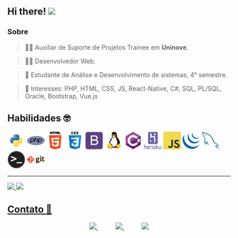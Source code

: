 

## Hi there! <img src="https://raw.githubusercontent.com/iampavangandhi/iampavangandhi/master/gifs/Hi.gif" width="30px"></h2>

### Sobre

> 👨‍💻 Auxiliar de Suporte de Projetos Trainee em **Uninove**.

> 👨‍💻 Desenvolvedor Web.

> 🌱 Estudante de Análise e Desenvolvimento de sistemas, 4° semestre.

> 🖤 Interesses: PHP, HTML, CSS, JS, React-Native, C#, SQL, PL/SQL, Oracle, Bootstrap, Vue.js


## Habilidades :nerd_face:

<code><img widht="30" height="40" src="https://raw.githubusercontent.com/github/explore/80688e429a7d4ef2fca1e82350fe8e3517d3494d/topics/python/python.png"></code>
<code><img widht="30" height="40" src="https://raw.githubusercontent.com/github/explore/80688e429a7d4ef2fca1e82350fe8e3517d3494d/topics/php/php.png"></code>
<code><img widht="30" height="40" src="https://raw.githubusercontent.com/github/explore/80688e429a7d4ef2fca1e82350fe8e3517d3494d/topics/html/html.png"></code>
<code><img widht="30" height="40" src="https://raw.githubusercontent.com/github/explore/80688e429a7d4ef2fca1e82350fe8e3517d3494d/topics/css/css.png"></code>
<code><img widht="30" height="40" src="https://github.com/devicons/devicon/blob/master/icons/bootstrap/bootstrap-plain.svg"></code>
<code><img widht="30" height="40" src="https://github.com/devicons/devicon/blob/master/icons/linux/linux-original.svg"></code>
<code><img widht="30" height="40" src="https://raw.githubusercontent.com/devicons/devicon/master/icons/csharp/csharp-original.svg"></code>
<code><img widht="30" height="40" src="https://github.com/devicons/devicon/blob/master/icons/heroku/heroku-plain-wordmark.svg"></code>
<code><img widht="30" height="40" src="https://raw.githubusercontent.com/github/explore/80688e429a7d4ef2fca1e82350fe8e3517d3494d/topics/javascript/javascript.png"></code>
<code><img widht="30" height="40" src="https://raw.githubusercontent.com/devicons/devicon/2ae2a900d2f041da66e950e4d48052658d850630/icons/jquery/jquery-original.svg"></code>
<code><img widht="30" height="40" src="https://raw.githubusercontent.com/devicons/devicon/master/icons/mysql/mysql-original.svg"></code>
<code><img widht="30" height="40" src="https://raw.githubusercontent.com/github/explore/80688e429a7d4ef2fca1e82350fe8e3517d3494d/topics/terminal/terminal.png"></code>
<code><img widht="30" height="40" src="https://raw.githubusercontent.com/github/explore/80688e429a7d4ef2fca1e82350fe8e3517d3494d/topics/git/git.png"></code>
<hr>

<div>
  <a href="https://github.com/joaovc800">
  <img height="180em" src="https://github-readme-stats.vercel.app/api?username=joaovc800&show_icons=true&theme=dark&include_all_commits=true&count_private=true"/>
  <img height="180em" src="https://github-readme-stats.vercel.app/api/top-langs/?username=joaovc800&layout=compact&langs_count=7&theme=dark"/>
</div>


## Contato :iphone:

<p align="center">
    <a href="https://github.com/joaovc800">
        <img  src="https://img.shields.io/badge/github-%23100000.svg?&style=for-the-badge&logo=github&logoColor=white&link=mailto:https://github.com/joaovc800">
    </a>
    &nbsp;&nbsp;&nbsp;&nbsp;&nbsp;&nbsp;&nbsp;&nbsp;&nbsp;
    <a href="mailto:joaoviniciusdacosta800@gmail.com.com">
        <img src="https://img.shields.io/badge/gmail-D14836?&style=for-the-badge&logo=gmail&logoColor=white&link=mailto:joaoviniciusdacosta800@gmail.com">
    </a>
    &nbsp;&nbsp;&nbsp;&nbsp;&nbsp;&nbsp;&nbsp;&nbsp;&nbsp;
    <a href="https://www.linkedin.com/in/jo%C3%A3o-vinicius-da-costa-2786811b7/">
        <img src="https://img.shields.io/badge/linkedin-%230077B5.svg?&style=for-the-badge&logo=linkedin&logoColor=white&link=mailto:https://www.linkedin.com/in/jo%C3%A3o-vinicius-da-costa-2786811b7/">
    </a>
</p>